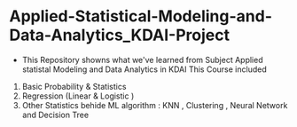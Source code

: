 # Applied-Statistical-Modeling-and-Data-Analytics_KDAI-Project

- This Repository showns what we've learned from Subject Applied statistal Modeling and Data Analytics in KDAI
This Course included
1. Basic Probability & Statistics 
2. Regression (Linear & Logistic )
3. Other Statistics behide ML algorithm : KNN , Clustering , Neural Network and Decision Tree
